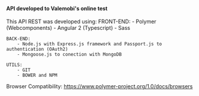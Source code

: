 ####  API developed to Valemobi's online test  #####

This API REST was developed using:
    FRONT-END:
        - Polymer (Webcomponents)
        - Angular 2 (Typescript)
        - Sass
    
    BACK-END:
        - Node.js with Express.js framework and Passport.js to authentication (OAuth2)
        - Mongoose.js to conection with MongoDB

    UTILS:
        - GIT
        - BOWER and NPM


Browser Compatibility: https://www.polymer-project.org/1.0/docs/browsers